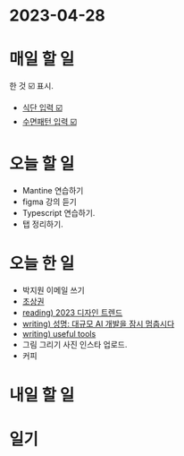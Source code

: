 # 2023-04-28

# 매일 할 일 
한 것  ☑️ 표시. 
* [식단 입력 ☑️ ](../../projects/routine/meals/2023-04)
* [수면패턴 입력 ☑️ ](../../projects/routine/sleeping-pattern/2023-04)

# 오늘 할 일

* Mantine 연습하기
* figma 강의 듣기
* Typescript 연습하기. 
* 탭 정리하기. 

# 오늘 한 일

* 박지원 이메일 쓰기
* [초상권](../../projects/hobbies/photographer/portrait-rights)
* [reading) 2023 디자인 트렌드](../../programming/frontend-design/2023-design-trends)
* [writing) 성명: 대규모 AI 개발을 잠시 멈춥시다](../../programming/pause-giant-ai-experiments)
* [writing) useful tools](../../programming/frontend-design/useful-tools)
* 그림 그리기 사진 인스타 업로드.
* 커피

# 내일 할 일

# 일기